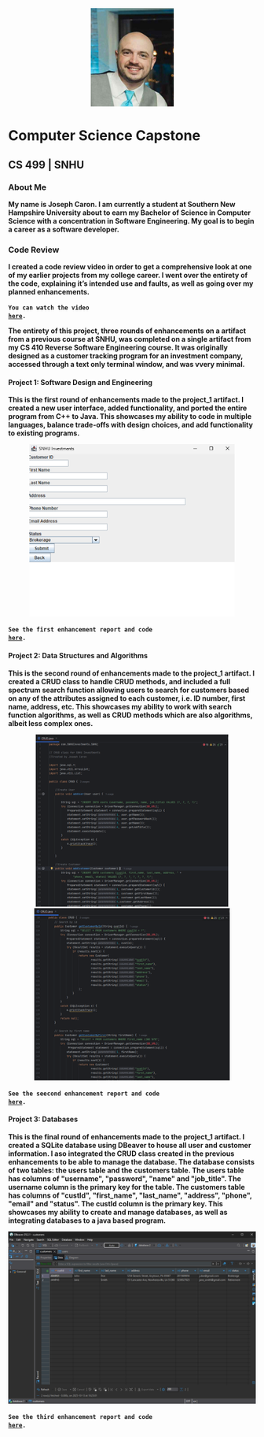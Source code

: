 <center>
  <img src="profilepic.jpg" alt="Profile Picture" height=200 width=169>
</center>

# Computer Science Capstone

## CS 499 | SNHU

### About Me
**My name is Joseph Caron. I am currently a student at Southern New Hampshire University about to earn my Bachelor of Science in Computer Science with a concentration in Software Engineering. My goal is to begin a career as a software developer.**

### Code Review
**I created a code review video in order to get a comprehensive look at one of my earlier projects from my college career. I went over the entirety of the code, explaining it’s intended use and faults, as well as going over my planned enhancements.**

**<code>You can watch the video <a href="https://youtu.be/VLXJZ9kP_cU">here</a>.</code>**

**The entirety of this project, three rounds of enhancements on a artifact from a previous course at SNHU, was completed on a single artifact from my CS 410 Reverse Software Engineering course. It was originally designed as a customer tracking program for an investment company, accessed through a text only terminal window, and was vvery minimal.**

#### Project 1: Software Design and Engineering

**This is the first round of enhancements made to the project_1 artifact. I created a new user interface, added functionality, and ported the entire program from C++ to Java. This showcases my ability to code in multiple languages, balance trade-offs with design choices, and add functionality to existing programs.**

<center>
  <a href="https://github.com/joey-caron/my-eportfolio/tree/Software-Design-and-Engineering" title="View the first enhancement report">
    <img src="Add Customer.png" alt="Add Customer screen after enhancements" height=350>
  </a>
</center>
  
**<code>See the first enhancement report and code <a href="https://github.com/joey-caron/my-eportfolio/tree/Software-Design-and-Engineering">here</a>.</code>**

#### Project 2: Data Structures and Algorithms

**This is the second round of enhancements made to the project_1 artifact. I created a CRUD class to handle CRUD methods, and included a full spectrum search function allowing users to search for customers based on any of the attributes assigned to each customer, i.e. ID number, first name, address, etc. This showcases my ability to work with search function algorithms, as well as CRUD methods which are also algorithms, albeit less complex ones.**

<center>
  <a href="https://github.com/joey-caron/my-eportfolio/tree/Data-Structures-and-Algorithms" title="View the second enhancement report">
    <img src="CRUD.png" alt="CRUD Class code" height=350>
  </a>
</center>

<center>
  <a href="https://github.com/joey-caron/my-eportfolio/tree/Data-Structures-and-Algorithms" title="View the second enhancement report">
    <img src="search1.png" alt="Search Algorithm code" height=350>
  </a>
</center>

**<code>See the seecond enhancement report and code <a href="https://github.com/joey-caron/my-eportfolio/tree/Data-Structures-and-Algorithms">here</a>.</code>**

#### Project 3: Databases

**This is the final round of enhancements made to the project_1 artifact. I created a SQLite database using DBeaver to house all user and customer information. I aso integrated the CRUD class created in the previous enhancements to be able to manage the database. The database consists of two tables: the users table and the customers table. The users table has columns of "username", "password", "name" and "job_title". The username column is the primary key for the table. The customers table has columns of "custId", "first_name", "last_name", "address", "phone", "email" and "status". The custId column is the primary key. This showcases my ability to create and manage databases, as well as integrating databases to a java based program.**

<center>
  <a href="https://github.com/joey_caron/my-eportfolio/tree/Databases" title="View the third enhancement report">
    <img src="Customers.png" alt="Customers Table in DBeaver" height=350>
  </a>
</center>

**<code>See the third enhancement report and code <a href="https://github.com/joey_caron/my-eportfolio/tree/Databases">here</a>.</code>**
